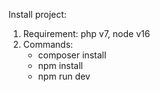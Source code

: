 Install project:
1. Requirement: php v7, node v16
2. Commands:
   - composer install
   - npm install
   - npm run dev
